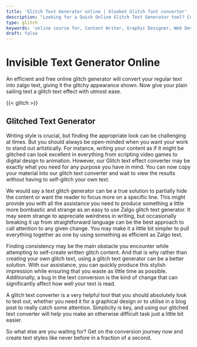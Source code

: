 ```yaml
---
title: 'Glitch Text Generator online | blooket Glitch font converter'
description: "Looking for a Quick Online Glitch Text Generator tool? Convert Your Text to Zalgo Text Here With Our Zalgo Glitch Converter online free. Find Out More Here. Boolket"
type: glitch
keywords: 'online course for, Content Writer, Graphic Designer, Web Developer, Software Engineer, Frontend Developer graphic designer, UI designer, digital marketing'
draft: false
---
```


# Invisible Text Generator Online

An efficient and free online glitch generator will convert your regular text into zalgo text, giving it the glitchy appearance shown. Now give your plain sailing text a glitch text effect with utmost ease. 

{{< glitch >}}

## Glitched Text Generator

Writing style is crucial, but finding the appropriate look can be challenging at times. But you should always be open-minded when you want your work to stand out artistically. For instance, writing your content as if it might be glitched can look excellent in everything from scripting video games to digital design to animation. However, our Glitch text effect converter may be exactly what you need for any purpose you have in mind. You can now copy your material into our glitch text converter and wait to view the results without having to self-glitch your own text.

We would say a text glitch generator can be a true solution to partially hide the content or want the reader to focus more on a specific line. This might provide you with all the assistance you need to produce something a little more bombastic and strange as an easy to use Zalgo glitch text generator. It may seem strange to appreciate weirdness in writing, but occasionally breaking it up from straightforward language can be the best approach to call attention to any given change. You may make it a little bit simpler to pull everything together as one by using something as efficient as Zalgo text.

Finding consistency may be the main obstacle you encounter while attempting to self-create written glitch content. And that is why rather than creating your own glitch text, using a glitch text generator can be a better solution. With our assistance, you can quickly produce this stylish impression while ensuring that you waste as little time as possible. Additionally, a bug in the text conversion is the kind of change that can significantly affect how well your text is read.

A glitch text converter is a very helpful tool that you should absolutely look to test out, whether you need it for a graphical design or to utilise in a blog post to really catch some attention. Simplicity is key, and using our glitched text converter will help you make an otherwise difficult task just a little bit easier.

So what else are you waiting for? Get on the conversion journey now and create text styles like never before in a fraction of a second. 

